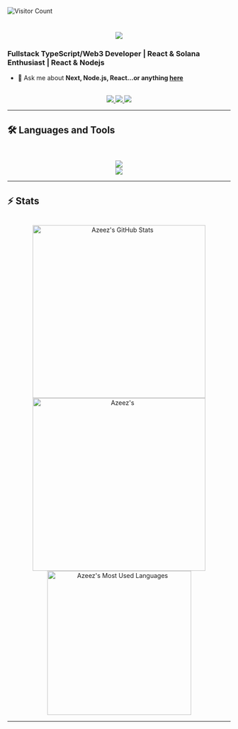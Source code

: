 ![Visitor Count](https://hits.sh/github.com/Tez-cyber.svg?style=for-the-badge&label=Profile%20Views&color=blueviolet)

<h1 align="center">
    <img src="https://readme-typing-svg.herokuapp.com/?font=Inter&size=48&center=true&vCenter=true&width=500&height=70&color=4493F8&duration=4000&lines=Hi+There!+👋;+I'm+Salami+Azeez!;" />
</h1>

### **Fullstack TypeScript/Web3 Developer** | **React & Solana Enthusiast** | **React & Nodejs** 

- 💬 Ask me about **Next, Node.js, React...or anything [here](https://github.com/Tez-cyber/Tez-cyber/issues)**

<br>

<div align="center">
  <a href="mailto:salamitopezeez@gmail.com?subject=Interest%20in%20Collaboration%20-%20%5BYour%20Project%5D&body=Hello%2C%20I'm%20%5BYour%20Name%5D%2C%0A%0A%20%20%20%20%20%20%20%20I%20saw%20your%20portfolio%20and%20wanted%20to%20discuss%20a%20potential%20project.%0A%0A%20%20%20%20%20%20%20%20Here's%20what%20I%20need%3A%0A%20%20%20%20%20%20%20%20-%20%5BBrief%20description%5D%0A%20%20%20%20%20%20%20%20-%20Timeline%3A%20%5BWhen%20needed%5D%0A%20%20%20%20%20%20%20%20-%20Budget%3A%20%5BRange%5D%0A%0A%20%20%20%20%20%20%20%20Let%20me%20know%20if%20you're%20available%20for%20a%20chat%21%0A%0A%20%20%20%20%20%20%20%20Best%2C%0A%20%20%20%20%20%20%20%20%5BYour%20Name%5D%0A%20%20%20%20%20%20%20%20%5BYour%20Email%5D%0A%20%20%20%20%20%20%20%20">
    <img src="https://img.shields.io/badge/Gmail-333333?style=for-the-badge&logo=gmail&logoColor=red" />
  </a>
  <a href="https://www.linkedin.com/in/azeezsalami" target="_blank">
    <img src="https://img.shields.io/badge/LinkedIn-0077B5?style=for-the-badge&logo=linkedin&logoColor=white" target="_blank" />
  </a>
  <a href="https://x.com/tezcyber" target="_blank">
    <img src="https://img.shields.io/badge/X (formely twitter)-000000?style=for-the-badge&logo=x&logoColor=white" target="_blank" />
  </a>
</div>

<hr>


## 🛠️ Languages and Tools

<br>

<p align="center">
  <img src="https://skillicons.dev/icons?i=html,css,sass,tailwind,js,redux,git,postman,redis" />
    <br>
  <img src="https://skillicons.dev/icons?i=ts,nodejs,react,nextjs,express,nest,mongodb,postgres,prisma" />
</p>

<hr>


## ⚡️ Stats

<br>

<div align=center>
  <img width=390 src="https://github-readme-stats.vercel.app/api?username=Tez-cyber&theme=transparent&count_private=true&show_icons=true&rank_icon=github&locale=en" alt="Azeez's GitHub Stats" />
  <img width=390 src="https://github-readme-streak-stats.herokuapp.com/?user=Tez-cyber&theme=transparent&count_private=true&border_radius=10&locale=en" alt="Azeez's" />
  <img width=325 src="https://github-readme-stats.vercel.app/api/top-langs?username=Tez-cyber&theme=transparent&layout=donut&hide=css&langs_count=8&border_radius=10&show_icons=true&locale=en" alt="Azeez's Most Used Languages" />
</div>

<hr>
